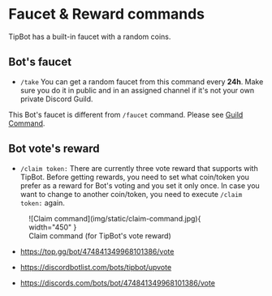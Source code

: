 # Faucet & Reward commands

TipBot has a built-in faucet with a random coins.

## Bot's faucet

* `/take` You can get a random faucet from this command every **24h**. Make sure you do it in public and in an assigned channel if it's not your own private Discord Guild.

This Bot's faucet is different from `/faucet` command. Please see [Guild Command](./guild_commands.md).

## Bot vote's reward

* `/claim token:` There are currently three vote reward that supports with TipBot. Before getting rewards, you need to set what coin/token you prefer as a reward for Bot's voting and you set it only once. In case you want to change to another coin/token, you need to execute `/claim token:` again.

<figure markdown>
  ![Claim command](img/static/claim-command.jpg){ width="450" }
  <figcaption>Claim command (for TipBot's vote reward)</figcaption>
</figure>

* <https://top.gg/bot/474841349968101386/vote>

* <https://discordbotlist.com/bots/tipbot/upvote>

* <https://discords.com/bots/bot/474841349968101386/vote>




